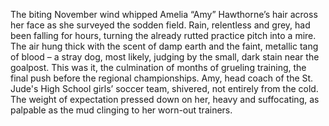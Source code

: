 The biting November wind whipped Amelia “Amy” Hawthorne’s hair across her face as she surveyed the sodden field.  Rain, relentless and grey, had been falling for hours, turning the already rutted practice pitch into a mire.  The air hung thick with the scent of damp earth and the faint, metallic tang of blood – a stray dog, most likely, judging by the small, dark stain near the goalpost.  This was it, the culmination of months of grueling training, the final push before the regional championships.  Amy, head coach of the St. Jude's High School girls’ soccer team, shivered, not entirely from the cold.  The weight of expectation pressed down on her, heavy and suffocating, as palpable as the mud clinging to her worn-out trainers.
